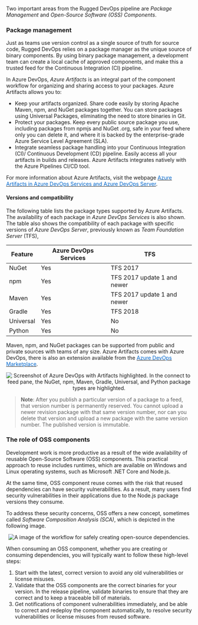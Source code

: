 Two important areas from the Rugged DevOps pipeline are *Package Management* and *Open-Source Software (OSS) Components*.

### Package management

Just as teams use version control as a single source of truth for source code, Rugged DevOps relies on a package manager as the unique source of binary components. By using binary package management, a development team can create a local cache of approved components, and make this a trusted feed for the Continuous Integration (CI) pipeline.

In Azure DevOps, *Azure Artifacts* is an integral part of the component workflow for organizing and sharing access to your packages. Azure Artifacts allows you to:

- Keep your artifacts organized. Share code easily by storing Apache Maven, npm, and NuGet packages together. You can store packages using Universal Packages, eliminating the need to store binaries in Git.
- Protect your packages. Keep every public source package you use, including packages from npmjs and NuGet .org, safe in your feed where only you can delete it, and where it is backed by the enterprise-grade Azure Service Level Agreement (SLA).
- Integrate seamless package handling into your Continuous Integration (CI)/ Continuous Development (CD) pipeline. Easily access all your artifacts in builds and releases. Azure Artifacts integrates natively with the Azure Pipelines CI/CD tool.

For more information about Azure Artifacts, visit the webpage <a href="https://docs.microsoft.com/en-us/azure/devops/artifacts/overview?view=vsts" target="_blank"><span style="color: #0066cc;" color="#0066cc">Azure Artifacts in Azure DevOps Services and Azure DevOps Server</span></a>.

#### Versions and compatibility

The following table lists the package types supported by Azure Artifacts. The availability of each package in *Azure DevOps Services* is also shown. The table also shows the compatibility of each package with specific versions of *Azure DevOps Server*, previously known as *Team Foundation Server* (TFS),

|Feature|Azure DevOps Services|TFS|
|---|---|---
|NuGet|Yes|TFS 2017|
|npm|Yes|TFS 2017 update 1 and newer|
|Maven|Yes|TFS 2017 update 1 and newer|
|Gradle|Yes|TFS 2018|
|Universal|Yes|No|
|Python|Yes|No|

Maven, npm, and NuGet packages can be supported from public and private sources with teams of any size. Azure Artifacts comes with Azure DevOps, there is also an extension available from the <a href="https://marketplace.visualstudio.com/items?itemName=ms.feed" target="_blank"><span style="color: #0066cc;" color="#0066cc">Azure DevOps Marketplace</span></a>.

<p style="text-align:center;"><img src="../Linked_Image_Files/azartifact1.png" alt="Screenshot of Azure DevOps with Artifacts highlighted. In the connect to feed pane, the NuGet, npm, Maven, Gradle, Universal, and Python package types are highlighted."></p>

> **Note**: After you publish a particular version of a package to a feed, that version number is permanently reserved. You cannot upload a newer revision package with that same version number, nor can you delete that version and upload a new package with the same version number. The published version is immutable.

### The role of OSS components

Development work is more productive as a result of the wide availability of reusable Open-Source Software (OSS) components. This practical approach to reuse includes runtimes, which are available on Windows and Linux operating systems, such as Microsoft .NET Core and Node.js.

At the same time, OSS component reuse comes with the risk that reused dependencies can have security vulnerabilities. As a result, many users find security vulnerabilities in their applications due to the Node.js package versions they consume.

To address these security concerns, OSS offers a new concept, sometimes called *Software Composition Analysis (SCA)*, which is depicted in the following image.

<p style="text-align:center;"><img src="../Linked_Image_Files/ruggeddevops4.png" alt="A image of the workflow for safely creating open-source dependencies."></p>

When consuming an OSS component, whether you are creating or consuming dependencies, you will typically want to follow these high-level steps:

1. Start with the latest, correct version to avoid any old vulnerabilities or license misuses.
2. Validate that the OSS components are the correct binaries for your version. In the release pipeline, validate binaries to ensure that they are correct and to keep a traceable bill of materials.
3. Get notifications of component vulnerabilities immediately, and be able to correct and redeploy the component automatically, to resolve security vulnerabilities or license misuses from reused software.
